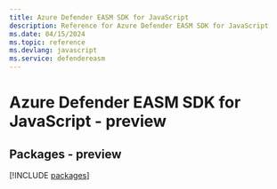 ```yaml
---
title: Azure Defender EASM SDK for JavaScript
description: Reference for Azure Defender EASM SDK for JavaScript
ms.date: 04/15/2024
ms.topic: reference
ms.devlang: javascript
ms.service: defendereasm
---
```

# Azure Defender EASM SDK for JavaScript - preview
## Packages - preview
[!INCLUDE [packages](defender-easm-index.md)]